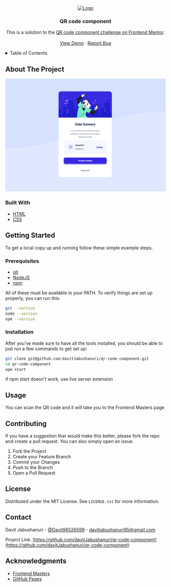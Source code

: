 <!-- PROJECT LOGO -->
<div align="center">
  <a href="https://github.com/othneildrew/Best-README-Template">
    <img src="./images/image-qr-code.png" alt="Logo" width="80" height="80">
  </a>

  <h3 align="center">QR code component</h3>
  <p align="center">
    This is a solution to the <a href='https://www.frontendmentor.io/challenges/qr-code-component-iux_sIO_H'>QR code component challenge on Frontend Mentor</a>.
    <br />
    <br />
    <a href="https://davitjabushanuri.github.io/qr-code-component/">View Demo</a>
    ·
    <a href="https://github.com/davitJabushanuri/qr-code-component/issues">Report Bug</a>
  </p>
</div>



<!-- TABLE OF CONTENTS -->
<details>
  <summary>Table of Contents</summary>
  <ol>
    <li>
      <a href="#about-the-project">About The Project</a>
      <ul>
        <li><a href="#built-with">Built With</a></li>
      </ul>
    </li>
    <li>
      <a href="#getting-started">Getting Started</a>
      <ul>
        <li><a href="#prerequisites">Prerequisites</a></li>
        <li><a href="#installation">Installation</a></li>
      </ul>
    </li>
    <li><a href="#usage">Usage</a></li>
    <li><a href="#contributing">Contributing</a></li>
    <li><a href="#license">License</a></li>
    <li><a href="#contact">Contact</a></li>
    <li><a href="#acknowledgments">Acknowledgments</a></li>
  </ol>
</details>



<!-- ABOUT THE PROJECT -->
## About The Project

[![Product Name Screen Shot][product-screenshot]](https://davitjabushanuri.github.io/qr-code-component/)

### Built With

* [HTML](https://html.com)
* [CSS](https://www.w3.org/Style/CSS/Overview.en.html)


<!-- GETTING STARTED -->
## Getting Started

To get a local copy up and running follow these simple example steps.

### Prerequisites

* [git](https://git-scm.com/downloads)
* [NodeJS](https://nodejs.org/en/download/)
* [npm](https://www.npmjs.com/)

All of these must be available in your PATH. To verify things are set up properly, you can run this:
  ```sh
  git --version
  node --version
  npm --version
  ```

### Installation

After you've made sure to have all the tools installed, you should be able to just run a few commands to get set up:

   ```sh
   git clone git@github.com:davitJabushanuri/qr-code-component.git
   cd qr-code-component
   npm start
   ```
  if npm start doesn't work, use live server extension



<!-- USAGE EXAMPLES -->
## Usage

You can scan the QR code and it will take you to the Frontend Masters page

<!-- CONTRIBUTING -->
## Contributing

If you have a suggestion that would make this better, please fork the repo and create a pull request. You can also simply open an issue.

1. Fork the Project
2. Create your Feature Branch
3. Commit your Changes
4. Push to the Branch
5. Open a Pull Request

<!-- LICENSE -->
## License

Distributed under the MIT License. See `LICENSE.txt` for more information.

<!-- CONTACT -->
## Contact

Davit Jabushanuri - [@Davit96526599](https://twitter.com/Davit96526599) - davitjabushanuri95@gmail.com

Project Link: [https://github.com/davitJabushanuri/qr-code-component](https://github.com/davitJabushanuri/qr-code-component)


<!-- ACKNOWLEDGMENTS -->
## Acknowledgments

* [Frontend Masters](https://www.frontendmentor.io/)
* [GitHub Pages](https://pages.github.com)



<!-- MARKDOWN LINKS & IMAGES -->
<!-- https://www.markdownguide.org/basic-syntax/#reference-style-links -->
[product-screenshot]: images/template.png

